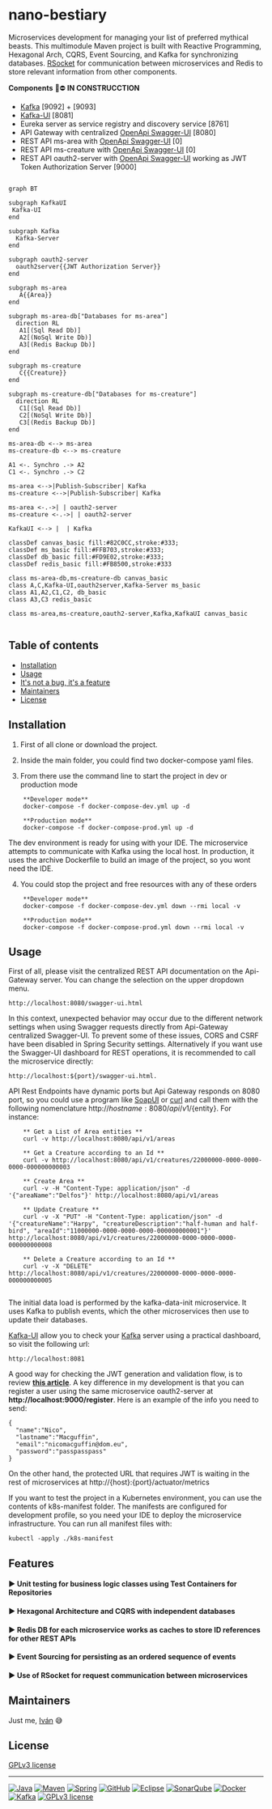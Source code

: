 
# nano-bestiary

Microservices development for managing your list of preferred mythical beasts. This multimodule Maven project is built with Reactive Programming, Hexagonal Arch, CQRS, Event Sourcing, and Kafka for synchronizing databases. [RSocket](https://rsocket.io/) for communication between microservices and Redis to store relevant information from other components.

**Components** :rotating_light::no_entry: **IN CONSTRUCCTION**
- [Kafka](https://kafka.apache.org/) [9092] + [9093] 
- [Kafka-UI](https://docs.kafka-ui.provectus.io/) [8081]
- Eureka server as service registry and discovery service [8761]
- API Gateway with centralized [OpenApi Swagger-UI](https://swagger.io/) [8080] 
- REST API ms-area with [OpenApi Swagger-UI](https://swagger.io/) [0]
- REST API ms-creature with [OpenApi Swagger-UI](https://swagger.io/) [0]
- REST API oauth2-server with [OpenApi Swagger-UI](https://swagger.io/) working as JWT Token Authorization Server [9000]

```mermaid 
 
graph BT

subgraph KafkaUI
 Kafka-UI
end  

subgraph Kafka
  Kafka-Server
end 
  
subgraph oauth2-server
  oauth2server{{JWT Authorization Server}}
end

subgraph ms-area
   A{{Area}}
end 

subgraph ms-area-db["Databases for ms-area"]
  direction RL
   A1[(Sql Read Db)]
   A2[(NoSql Write Db)]
   A3[(Redis Backup Db)]
end

subgraph ms-creature
   C{{Creature}}
end 

subgraph ms-creature-db["Databases for ms-creature"]
  direction RL
   C1[(Sql Read Db)]
   C2[(NoSql Write Db)]
   C3[(Redis Backup Db)]
end

ms-area-db <--> ms-area
ms-creature-db <--> ms-creature    

A1 <-. Synchro .-> A2
C1 <-. Synchro .-> C2

ms-area <-->|Publish-Subscriber| Kafka
ms-creature <-->|Publish-Subscriber| Kafka 

ms-area <-.->| | oauth2-server
ms-creature <-.->| | oauth2-server 

KafkaUI <--> |  | Kafka
  
classDef canvas_basic fill:#82C0CC,stroke:#333;
classDef ms_basic fill:#FFB703,stroke:#333;
classDef db_basic fill:#FD9E02,stroke:#333;
classDef redis_basic fill:#FB8500,stroke:#333

class ms-area-db,ms-creature-db canvas_basic
class A,C,Kafka-UI,oauth2server,Kafka-Server ms_basic
class A1,A2,C1,C2, db_basic
class A3,C3 redis_basic

class ms-area,ms-creature,oauth2-server,Kafka,KafkaUI canvas_basic
 
```


## Table of contents

- [Installation](#installation)
- [Usage](#usage)
- [It's not a bug, it's a feature](#features)
- [Maintainers](#maintainers)
- [License](#license)


## Installation

1. First of all clone or download the project.

1. Inside the main folder, you could find two docker-compose yaml files.

1. From there use the command line to start the project in dev or production mode

```    
    **Developer mode**  
    docker-compose -f docker-compose-dev.yml up -d

    **Production mode**
    docker-compose -f docker-compose-prod.yml up -d
```
      
The dev environment is ready for using with your IDE. The microservice attempts to communicate with Kafka using the local host. In production, it uses the archive Dockerfile to build an image of the project, so you wont need the IDE.
   
4. You could stop the project and free resources with any of these orders

```
    **Developer mode**
    docker-compose -f docker-compose-dev.yml down --rmi local -v
      
    **Production mode**
    docker-compose -f docker-compose-prod.yml down --rmi local -v  
```
  
   
## Usage

First of all, please visit the centralized REST API documentation on the Api-Gateway server. You can change the selection on the upper dropdown menu.

    http://localhost:8080/swagger-ui.html
    
In this context, unexpected behavior may occur due to the different network settings when using Swagger requests directly from Api-Gateway centralized Swagger-UI. To prevent some of these issues, CORS and CSRF have been disabled in Spring Security settings. Alternatively if you want use the Swagger-UI dashboard for REST operations, it is recommended to call the microservice directly:

    http://localhost:${port}/swagger-ui.html.
  
API Rest Endpoints have dynamic ports but Api Gateway responds on 8080 port, so you could use a program like [SoapUI](https://www.soapui.org/) or [curl](https://curl.se/) and call them with the following nomenclature http://${hostname}:8080/api/v1/${entity}. For instance:

```
    ** Get a List of Area entities **
    curl -v http://localhost:8080/api/v1/areas

    ** Get a Creature according to an Id **
    curl -v http://localhost:8080/api/v1/creatures/22000000-0000-0000-0000-000000000003
    
    ** Create Area **
    curl -v -H "Content-Type: application/json" -d '{"areaName":"Delfos"}' http://localhost:8080/api/v1/areas
    
    ** Update Creature **
    curl -v -X "PUT" -H "Content-Type: application/json" -d '{"creatureName":"Harpy", "creatureDescription":"half-human and half-bird", "areaId":"11000000-0000-0000-0000-000000000001"}' http://localhost:8080/api/v1/creatures/22000000-0000-0000-0000-000000000008
    
    ** Delete a Creature according to an Id **
    curl -v -X "DELETE" http://localhost:8080/api/v1/creatures/22000000-0000-0000-0000-000000000005
    
```
   
The initial data load is performed by the kafka-data-init microservice. It uses Kafka to publish events, which the other microservices then use to update their databases.    
  
[Kafka-UI](https://docs.kafka-ui.provectus.io/) allow you to check your [Kafka](https://kafka.apache.org/) server using a practical dashboard, so visit the following url:

    http://localhost:8081

A good way for checking the JWT generation and validation flow, is to review **[this article](https://adictosaltrabajo.com/2023/06/29/securizacion-aplicacion-oauth-2-spring-authorization-server-spring-resource-server/)**. A key difference in my development is that you can register a user using the same microservice oauth2-server at **http://localhost:9000/register**. Here is an example of the info you need to send:

```
{
  "name":"Nico",	
  "lastname":"Macguffin",	
  "email":"nicomacguffin@dom.eu",
  "password":"passpasspass"
}
```
On the other hand, the protected URL that requires JWT is waiting in the rest of microservices at http://{host}:{port}/actuator/metrics

If you want to test the project in a Kubernetes environment, you can use the contents of k8s-manifest folder. The manifests are configured for development profile, so you need your IDE to deploy the microservice infrastructure. You can run all manifest files with:

    kubectl -apply ./k8s-manifest
    

## Features

#### :arrow_forward: Unit testing for business logic classes using Test Containers for Repositories

#### :arrow_forward: Hexagonal Architecture and CQRS with independent databases

#### :arrow_forward: Redis DB for each microservice works as caches to store ID references for other REST APIs

#### :arrow_forward: Event Sourcing for persisting as an ordered sequence of events

#### :arrow_forward: Use of RSocket for request communication between microservices 


## Maintainers

Just me, [Iván](https://github.com/Ivan-Montes) :sweat_smile:


## License

[GPLv3 license](https://choosealicense.com/licenses/gpl-3.0/)


---


[![Java](https://badgen.net/static/JavaSE/21/orange)](https://www.java.com/es/)
[![Maven](https://badgen.net/badge/icon/maven?icon=maven&label&color=red)](https://https://maven.apache.org/)
[![Spring](https://img.shields.io/badge/spring-blue?logo=Spring&logoColor=white)](https://spring.io)
[![GitHub](https://badgen.net/badge/icon/github?icon=github&label)](https://github.com)
[![Eclipse](https://badgen.net/badge/icon/eclipse?icon=eclipse&label)](https://https://eclipse.org/)
[![SonarQube](https://badgen.net/badge/icon/sonarqube?icon=sonarqube&label&color=purple)](https://www.sonarsource.com/products/sonarqube/downloads/)
[![Docker](https://badgen.net/badge/icon/docker?icon=docker&label)](https://www.docker.com/)
[![Kafka](https://badgen.net/static/Apache/Kafka/cyan)](https://kafka.apache.org/)
[![GPLv3 license](https://badgen.net/static/License/GPLv3/blue)](https://choosealicense.com/licenses/gpl-3.0/)
